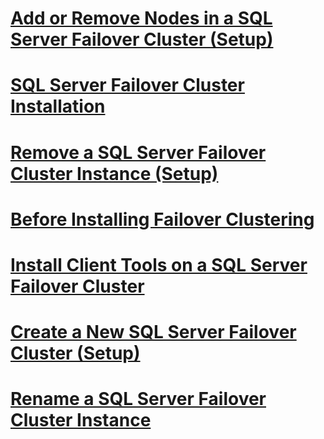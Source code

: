 # [Add or Remove Nodes in a SQL Server Failover Cluster (Setup)](add-or-remove-nodes-in-a-sql-server-failover-cluster-setup.md)
# [SQL Server Failover Cluster Installation](sql-server-failover-cluster-installation.md)
# [Remove a SQL Server Failover Cluster Instance (Setup)](remove-a-sql-server-failover-cluster-instance-setup.md)
# [Before Installing Failover Clustering](before-installing-failover-clustering.md)
# [Install Client Tools on a SQL Server Failover Cluster](install-client-tools-on-a-sql-server-failover-cluster.md)
# [Create a New SQL Server Failover Cluster (Setup)](create-a-new-sql-server-failover-cluster-setup.md)
# [Rename a SQL Server Failover Cluster Instance](rename-a-sql-server-failover-cluster-instance.md)
